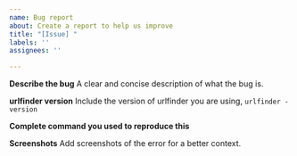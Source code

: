 ```yaml
---
name: Bug report
about: Create a report to help us improve
title: "[Issue] "
labels: ''
assignees: ''

---
```


**Describe the bug**
A clear and concise description of what the bug is.

**urlfinder version**
Include the version of urlfinder you are using, `urlfinder -version`

**Complete command you used to reproduce this**


**Screenshots**
Add screenshots of the error for a better context.
